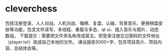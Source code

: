 # cleverchess
包括注册登录、人人对战、人机对战、悔棋、复盘、认输、背景音乐、更换棋盘皮肤等功能，包含文件读写、多线程、重载与多态、qt ui、插入音乐与图片、动态数组。 下载提示：需要把文件夹名称改成英文。把登录注册忘记密码的文件地址（player.txt）改成自己本地的文件。 课设报告5000+字，包含项目简介、项目内容、总结体会等。

